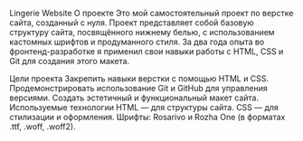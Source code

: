 Lingerie Website
О проекте
Это мой самостоятельный проект по верстке сайта, созданный с нуля. Проект представляет собой базовую структуру сайта, посвящённого нижнему белью, с использованием кастомных шрифтов и продуманного стиля. За два года опыта во фронтенд-разработке я применил свои навыки работы с HTML, CSS и Git для создания этого макета.

Цели проекта
Закрепить навыки верстки с помощью HTML и CSS.
Продемонстрировать использование Git и GitHub для управления версиями.
Создать эстетичный и функциональный макет сайта.
Используемые технологии
HTML — для структуры сайта.
CSS — для стилизации и оформления.
Шрифты: Rosarivo и Rozha One (в форматах .ttf, .woff, .woff2).